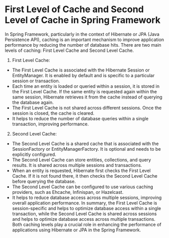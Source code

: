 # First Level of Cache and Second Level of Cache in Spring Framework
In Spring Framework, particularly in the context of Hibernate or JPA (Java Persistence API), caching is an important mechanism to improve application performance by reducing the number of database hits. There are two main levels of caching: First Level Cache and Second Level Cache.
1. First Level Cache:
- The First Level Cache is associated with the Hibernate Session or EntityManager. It is enabled by default and is specific to a particular session or transaction.
- Each time an entity is loaded or queried within a session, it is stored in the First Level Cache. If the same entity is requested again within the same session, Hibernate retrieves it from the cache instead of querying the database again.
- The First Level Cache is not shared across different sessions. Once the session is closed, the cache is cleared.
- It helps to reduce the number of database queries within a single transaction, improving performance.
2. Second Level Cache:
- The Second Level Cache is a shared cache that is associated with the SessionFactory or EntityManagerFactory. It is optional and needs to be explicitly configured.
- The Second Level Cache can store entities, collections, and query results. It is shared across multiple sessions and transactions.
- When an entity is requested, Hibernate first checks the First Level Cache. If it is not found there, it then checks the Second Level Cache before querying the database.
- The Second Level Cache can be configured to use various caching providers, such as Ehcache, Infinispan, or Hazelcast.
- It helps to reduce database access across multiple sessions, improving overall application performance.
In summary, the First Level Cache is session-specific and helps to optimize database access within a single transaction, while the Second Level Cache is shared across sessions and helps to optimize database access across multiple transactions. Both caching levels play a crucial role in enhancing the performance of applications using Hibernate or JPA in the Spring Framework.
